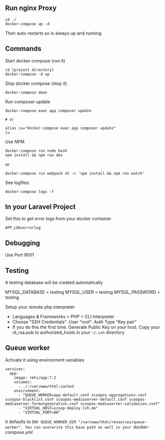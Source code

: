## Run nginx Proxy

    cd ./
    docker-compose up -d
    
Then auto-restarts so is always up and running

## Commands

Start docker compose (run it)

    cd [project directory]
    docker-compose -d up

Stop docker compose (stop it)

    docker-compose down

Run composer update

    docker-compose exec app composer update
    
    # or
    
    alias cu="docker-compose exec app composer update"
    cu
    
Use NPM

    docker-compose run node bash
    npm install && npm run dev

or
    
    docker-compose run webpack sh -c 'npm install && npm run watch'
    
See logfiles

    docker-compose logs -f

## In your Laravel Project

Set this to get error logs from your docker container

    APP_LOG=errorlog
    
## Debugging

Use Port 9001

## Testing

A testing database will be created automatically

MYSQL_DATABASE = testing
MYSQL_USER = testing
MYSQL_PASSWORD = testing

Setup your remote php interpreter
- Languages & Frameworks > PHP > CLI Interpreter
- Choose "SSH Credentials". User "root". Auth Type "Key pair"
- If you do this the first time. Generate Public Key on your host. Copy your id_rsa.pub to authorized_hosts in your `~/.ssh` directory

## Queue worker

Activate it using environment variables

    services:
      app:
        image: rmts/app:7.2
        volumes:
          - ./:/var/www/html:cached
        environment:
          - "QUEUE_WORKER=app-default.conf scoopos-aggregations.conf scoopos-blacklist.conf scoopos-mediaserver-default.conf scoopos-mediaserver-formatgeneration.conf scoopos-mediaserver-validation.conf"
          - "VIRTUAL_HOST=scoop-deploy.lvh.me"
          - "VIRTUAL_PORT=80"
          
It defaults to `ENV QUEUE_WORKER_DIR "/var/www/html/resources/queue-worker". You can overwrite this base path as well in your `docker-compose.yml`